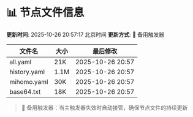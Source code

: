# 📊 节点文件信息

**更新时间**: 2025-10-26 20:57:17 北京时间
**更新方式**: 🔄 备用触发器

| 文件名 | 大小 | 最后修改 |
|--------|------|----------|
| all.yaml | 21K | 2025-10-26 20:57 |
| history.yaml | 1.1M | 2025-10-26 20:57 |
| mihomo.yaml | 30K | 2025-10-26 20:57 |
| base64.txt | 18K | 2025-10-26 20:57 |

> 🔄 备用触发器：当主触发器失效时自动接管，确保节点文件的持续更新
